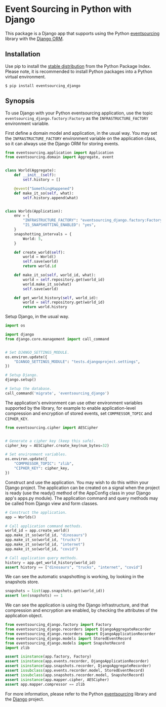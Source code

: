 # Event Sourcing in Python with Django

This package is a Django app that supports using the Python
[eventsourcing](https://github.com/johnbywater/eventsourcing) library
with the [Django ORM](https://www.djangoproject.com/).

## Installation

Use pip to install the [stable distribution](https://pypi.org/project/eventsourcing_django/)
from the Python Package Index. Please note, it is recommended to
install Python packages into a Python virtual environment.

    $ pip install eventsourcing_django


## Synopsis

To use Django with your Python eventsourcing application, use the topic `eventsourcing_django.factory:Factory` as the `INFRASTRUCTURE_FACTORY`
environment variable.

First define a domain model and application, in the usual way. You may set the
`INFRASTRUCTURE_FACTORY` environment variable on the application class, so it
can always use the Django ORM for storing events.

```python
from eventsourcing.application import Application
from eventsourcing.domain import Aggregate, event


class World(Aggregate):
    def __init__(self):
        self.history = []

    @event("SomethingHappened")
    def make_it_so(self, what):
        self.history.append(what)


class Worlds(Application):
    env = {
        "INFRASTRUCTURE_FACTORY": "eventsourcing_django.factory:Factory",
        "IS_SNAPSHOTTING_ENABLED": "yes",
    }
    snapshotting_intervals = {
        World: 5,
    }

    def create_world(self):
        world = World()
        self.save(world)
        return world.id

    def make_it_so(self, world_id, what):
        world = self.repository.get(world_id)
        world.make_it_so(what)
        self.save(world)

    def get_world_history(self, world_id):
        world = self.repository.get(world_id)
        return world.history
```

Setup Django, in the usual way.

```python
import os

import django
from django.core.management import call_command


# Set DJANGO_SETTINGS_MODULE. 
os.environ.update({
    "DJANGO_SETTINGS_MODULE": "tests.djangoproject.settings",
})

# Setup Django.
django.setup()

# Setup the database.
call_command('migrate', 'eventsourcing_django')
```

The application's environment can use other environment variables
supported by the library, for example to enable application-level
compression and encryption of stored events, set `COMPRESSOR_TOPIC`
and `CIPHER_KEY`.

```python
from eventsourcing.cipher import AESCipher


# Generate a cipher key (keep this safe).
cipher_key = AESCipher.create_key(num_bytes=32)

# Set environment variables.
os.environ.update({
    "COMPRESSOR_TOPIC": "zlib",
    "CIPHER_KEY": cipher_key,
})
```

Construct and use the application. You may wish to do this
within your Django project. The application can be created
on a signal when the project is ready (use the ready() method
of the AppConfig class in your Django app's apps.py module).
The application command and query methods may be called
from Django view and form classes.

```python
# Construct the application.
app = Worlds()

# Call application command methods.
world_id = app.create_world()
app.make_it_so(world_id, "dinosaurs")
app.make_it_so(world_id, "trucks")
app.make_it_so(world_id, "internet")
app.make_it_so(world_id, "covid")

# Call application query methods.
history = app.get_world_history(world_id)
assert history == ["dinosaurs", "trucks", "internet", "covid"]
```

We can see the automatic snapshotting is working, by looking
in the snapshots store.

```python
snapshots = list(app.snapshots.get(world_id))
assert len(snapshots) == 1
```

We can see the application is using the Django infrastructure,
and that compression and encryption are enabled, by checking the
attributes of the application object.

```python
from eventsourcing_django.factory import Factory
from eventsourcing_django.recorders import DjangoAggregateRecorder
from eventsourcing_django.recorders import DjangoApplicationRecorder
from eventsourcing_django.models import StoredEventRecord
from eventsourcing_django.models import SnapshotRecord
import zlib

assert isinstance(app.factory, Factory)
assert isinstance(app.events.recorder, DjangoApplicationRecorder)
assert isinstance(app.snapshots.recorder, DjangoAggregateRecorder)
assert issubclass(app.events.recorder.model, StoredEventRecord)
assert issubclass(app.snapshots.recorder.model, SnapshotRecord)
assert isinstance(app.mapper.cipher, AESCipher)
assert app.mapper.compressor == zlib
```

For more information, please refer to the Python
[eventsourcing](https://github.com/johnbywater/eventsourcing) library
and the [Django](https://www.djangoproject.com/) project.
